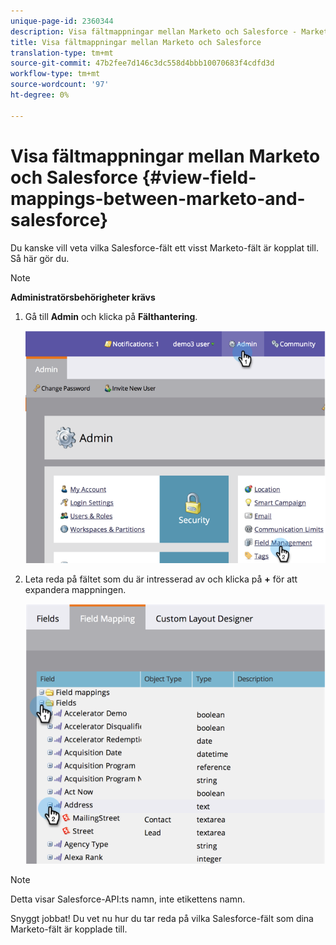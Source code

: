 ```yaml
---
unique-page-id: 2360344
description: Visa fältmappningar mellan Marketo och Salesforce - Marketo Docs - Produktdokumentation
title: Visa fältmappningar mellan Marketo och Salesforce
translation-type: tm+mt
source-git-commit: 47b2fee7d146c3dc558d4bbb10070683f4cdfd3d
workflow-type: tm+mt
source-wordcount: '97'
ht-degree: 0%

---
```



# Visa fältmappningar mellan Marketo och Salesforce {#view-field-mappings-between-marketo-and-salesforce}

Du kanske vill veta vilka Salesforce-fält ett visst Marketo-fält är kopplat till. Så här gör du.

>[!NOTE]
>
>**Administratörsbehörigheter krävs**

1. Gå till **Admin** och klicka på **Fälthantering**.

   ![](assets/image2014-9-19-9-3a54-3a26.png)

1. Leta reda på fältet som du är intresserad av och klicka på **+** för att expandera mappningen.

   ![](assets/image2014-9-19-9-3a54-3a34.png)

>[!NOTE]
>
>Detta visar Salesforce-API:ts namn, inte etikettens namn.

Snyggt jobbat! Du vet nu hur du tar reda på vilka Salesforce-fält som dina Marketo-fält är kopplade till.